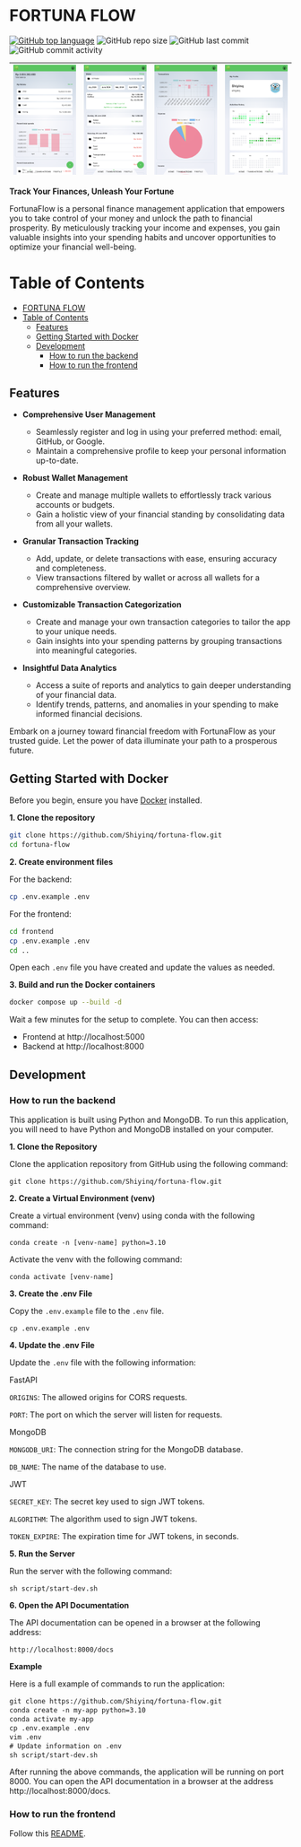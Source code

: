 # FORTUNA FLOW
[![GitHub top language](https://img.shields.io/github/languages/top/Shiyinq/fortuna-flow)](https://github.com/Shiyinq/fortuna-flow)
![GitHub repo size](https://img.shields.io/github/repo-size/Shiyinq/fortuna-flow)
![GitHub last commit](https://img.shields.io/github/last-commit/Shiyinq/fortuna-flow)
![GitHub commit activity](https://img.shields.io/github/commit-activity/w/Shiyinq/fortuna-flow)


| ![Gambar 1](docs/images/home.png) | ![Gambar 2](docs/images/transactions.png) | ![Gambar 3](docs/images/report.png) | ![Gambar 4](docs/images/profile.png) |
|:---:|:---:|:---:|:---:|

**Track Your Finances, Unleash Your Fortune**

FortunaFlow is a personal finance management application that empowers you to take control of your money and unlock the path to financial prosperity. By meticulously tracking your income and expenses, you gain valuable insights into your spending habits and uncover opportunities to optimize your financial well-being.

# Table of Contents
- [FORTUNA FLOW](#fortuna-flow)
- [Table of Contents](#table-of-contents)
  - [Features](#features)
  - [Getting Started with Docker](#getting-started-with-docker)
  - [Development](#development)
    - [How to run the backend](#how-to-run-the-backend)
    - [How to run the frontend](#how-to-run-the-frontend)

## Features
* **Comprehensive User Management**
  * Seamlessly register and log in using your preferred method: email, GitHub, or Google.
  * Maintain a comprehensive profile to keep your personal information up-to-date.

* **Robust Wallet Management**
  * Create and manage multiple wallets to effortlessly track various accounts or budgets.
  * Gain a holistic view of your financial standing by consolidating data from all your wallets.

* **Granular Transaction Tracking**
  * Add, update, or delete transactions with ease, ensuring accuracy and completeness.
  * View transactions filtered by wallet or across all wallets for a comprehensive overview.

* **Customizable Transaction Categorization**
  * Create and manage your own transaction categories to tailor the app to your unique needs.
  * Gain insights into your spending patterns by grouping transactions into meaningful categories.

* **Insightful Data Analytics**
  * Access a suite of reports and analytics to gain deeper understanding of your financial data.
  * Identify trends, patterns, and anomalies in your spending to make informed financial decisions.

Embark on a journey toward financial freedom with FortunaFlow as your trusted guide. Let the power of data illuminate your path to a prosperous future.


## Getting Started with Docker

Before you begin, ensure you have [Docker](https://docs.docker.com/engine/install/) installed.

**1. Clone the repository**
```bash
git clone https://github.com/Shiyinq/fortuna-flow.git
cd fortuna-flow
```

**2. Create environment files**

For the backend:
```bash
cp .env.example .env
```

For the frontend:
```bash
cd frontend
cp .env.example .env
cd ..
```

Open each `.env` file you have created and update the values as needed.

**3. Build and run the Docker containers**
```bash
docker compose up --build -d
```
Wait a few minutes for the setup to complete. You can then access:
- Frontend at http://localhost:5000
- Backend at http://localhost:8000

## Development

### How to run the backend

This application is built using Python and MongoDB. To run this application, you will need to have Python and MongoDB installed on your computer.

**1. Clone the Repository**

Clone the application repository from GitHub using the following command:

```
git clone https://github.com/Shiyinq/fortuna-flow.git
```

**2. Create a Virtual Environment (venv)**

Create a virtual environment (venv) using conda with the following command:

```
conda create -n [venv-name] python=3.10
```

Activate the venv with the following command:

```
conda activate [venv-name]
```

**3. Create the .env File**

Copy the `.env.example` file to the `.env` file.

```
cp .env.example .env
```

**4. Update the .env File**

Update the `.env` file with the following information:

FastAPI

`ORIGINS`: The allowed origins for CORS requests.

`PORT`: The port on which the server will listen for requests.

MongoDB

`MONGODB_URI`: The connection string for the MongoDB database.

`DB_NAME`: The name of the database to use.

JWT

`SECRET_KEY`: The secret key used to sign JWT tokens.

`ALGORITHM`: The algorithm used to sign JWT tokens.

`TOKEN_EXPIRE`: The expiration time for JWT tokens, in seconds.

**5. Run the Server**

Run the server with the following command:

```
sh script/start-dev.sh
```

**6. Open the API Documentation**

The API documentation can be opened in a browser at the following address:

```
http://localhost:8000/docs
```

**Example**

Here is a full example of commands to run the application:

```
git clone https://github.com/Shiyinq/fortuna-flow.git
conda create -n my-app python=3.10
conda activate my-app
cp .env.example .env
vim .env
# Update information on .env
sh script/start-dev.sh
```

After running the above commands, the application will be running on port 8000. You can open the API documentation in a browser at the address http://localhost:8000/docs.

### How to run the frontend
Follow this [README](/frontend/README.md).